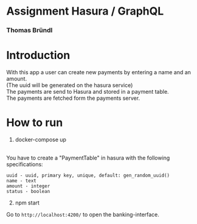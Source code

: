 # Assignment Hasura / GraphQL

### Thomas Bründl

# Introduction

With this app a user can create new payments by entering a name and an amount. <br>
(The uuid will be generated on the hasura service) <br>
The payments are send to Hasura and stored in a payment table. <br>
The payments are fetched form the payments server. <br>

# How to run

1. docker-compose up

<br> You have to create a "PaymentTable" in hasura with the following specifications:

`uuid - uuid, primary key, unique, default: gen_random_uuid()` <br>
`name - text` <br>
`amount - integer` <br>
`status - boolean` <br>

2. npm start

Go to `http://localhost:4200/` to open the banking-interface.
